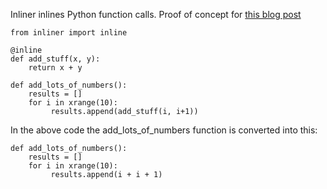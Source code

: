 Inliner inlines Python function calls. Proof of concept for [this blog post](http://tomforb.es/automatically-inline-python-function-calls)

    from inliner import inline

    @inline
    def add_stuff(x, y):
        return x + y

    def add_lots_of_numbers():
        results = []
        for i in xrange(10):
             results.append(add_stuff(i, i+1))

In the above code the add_lots_of_numbers function is converted into this:

    def add_lots_of_numbers():
        results = []
        for i in xrange(10):
             results.append(i + i + 1)
